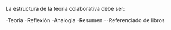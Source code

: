 La estructura de la teoria colaborativa debe ser:

-Teoria
-Reflexión
-Analogia
-Resumen
--Referenciado de libros